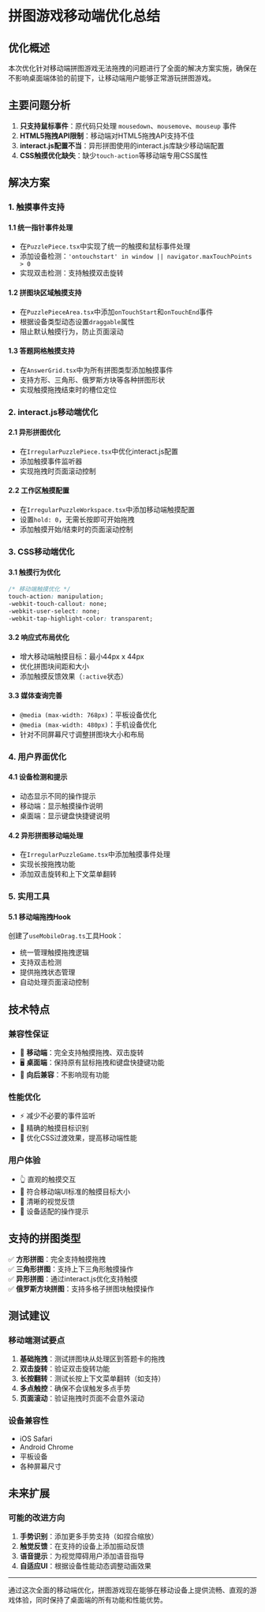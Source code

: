 # 拼图游戏移动端优化总结

## 优化概述

本次优化针对移动端拼图游戏无法拖拽的问题进行了全面的解决方案实施，确保在不影响桌面端体验的前提下，让移动端用户能够正常游玩拼图游戏。

## 主要问题分析

1. **只支持鼠标事件**：原代码只处理 `mousedown`、`mousemove`、`mouseup` 事件
2. **HTML5拖拽API限制**：移动端对HTML5拖拽API支持不佳
3. **interact.js配置不当**：异形拼图使用的interact.js库缺少移动端配置
4. **CSS触摸优化缺失**：缺少`touch-action`等移动端专用CSS属性

## 解决方案

### 1. 触摸事件支持

#### 1.1 统一指针事件处理
- 在`PuzzlePiece.tsx`中实现了统一的触摸和鼠标事件处理
- 添加设备检测：`'ontouchstart' in window || navigator.maxTouchPoints > 0`
- 实现双击检测：支持触摸双击旋转

#### 1.2 拼图块区域触摸支持
- 在`PuzzlePieceArea.tsx`中添加`onTouchStart`和`onTouchEnd`事件
- 根据设备类型动态设置`draggable`属性
- 阻止默认触摸行为，防止页面滚动

#### 1.3 答题网格触摸支持
- 在`AnswerGrid.tsx`中为所有拼图类型添加触摸事件
- 支持方形、三角形、俄罗斯方块等各种拼图形状
- 实现触摸拖拽结束时的槽位定位

### 2. interact.js移动端优化

#### 2.1 异形拼图优化
- 在`IrregularPuzzlePiece.tsx`中优化interact.js配置
- 添加触摸事件监听器
- 实现拖拽时页面滚动控制

#### 2.2 工作区触摸配置
- 在`IrregularPuzzleWorkspace.tsx`中添加移动端触摸配置
- 设置`hold: 0`，无需长按即可开始拖拽
- 添加触摸开始/结束时的页面滚动控制

### 3. CSS移动端优化

#### 3.1 触摸行为优化
```css
/* 移动端触摸优化 */
touch-action: manipulation;
-webkit-touch-callout: none;
-webkit-user-select: none;
-webkit-tap-highlight-color: transparent;
```

#### 3.2 响应式布局优化
- 增大移动端触摸目标：最小44px x 44px
- 优化拼图块间距和大小
- 添加触摸反馈效果（`:active`状态）

#### 3.3 媒体查询完善
- `@media (max-width: 768px)`：平板设备优化
- `@media (max-width: 480px)`：手机设备优化
- 针对不同屏幕尺寸调整拼图块大小和布局

### 4. 用户界面优化

#### 4.1 设备检测和提示
- 动态显示不同的操作提示
- 移动端：显示触摸操作说明
- 桌面端：显示键盘快捷键说明

#### 4.2 异形拼图移动端处理
- 在`IrregularPuzzleGame.tsx`中添加触摸事件处理
- 实现长按拖拽功能
- 添加双击旋转和上下文菜单翻转

### 5. 实用工具

#### 5.1 移动端拖拽Hook
创建了`useMobileDrag.ts`工具Hook：
- 统一管理触摸拖拽逻辑
- 支持双击检测
- 提供拖拽状态管理
- 自动处理页面滚动控制

## 技术特点

### 兼容性保证
- 📱 **移动端**：完全支持触摸拖拽、双击旋转
- 🖥️ **桌面端**：保持原有鼠标拖拽和键盘快捷键功能
- 🔄 **向后兼容**：不影响现有功能

### 性能优化
- ⚡ 减少不必要的事件监听
- 🎯 精确的触摸目标识别
- 🔧 优化CSS过渡效果，提高移动端性能

### 用户体验
- 👆 直观的触摸交互
- 📏 符合移动端UI标准的触摸目标大小
- 💫 清晰的视觉反馈
- 📱 设备适配的操作提示

## 支持的拼图类型

✅ **方形拼图**：完全支持触摸拖拽  
✅ **三角形拼图**：支持上下三角形触摸操作  
✅ **异形拼图**：通过interact.js优化支持触摸  
✅ **俄罗斯方块拼图**：支持多格子拼图块触摸操作  

## 测试建议

### 移动端测试要点
1. **基础拖拽**：测试拼图块从处理区到答题卡的拖拽
2. **双击旋转**：验证双击旋转功能
3. **长按翻转**：测试长按上下文菜单翻转（如支持）
4. **多点触控**：确保不会误触发多点手势
5. **页面滚动**：验证拖拽时页面不会意外滚动

### 设备兼容性
- iOS Safari
- Android Chrome  
- 平板设备
- 各种屏幕尺寸

## 未来扩展

### 可能的改进方向
1. **手势识别**：添加更多手势支持（如捏合缩放）
2. **触觉反馈**：在支持的设备上添加振动反馈
3. **语音提示**：为视觉障碍用户添加语音指导
4. **自适应UI**：根据设备性能动态调整动画效果

---

通过这次全面的移动端优化，拼图游戏现在能够在移动设备上提供流畅、直观的游戏体验，同时保持了桌面端的所有功能和性能优势。
